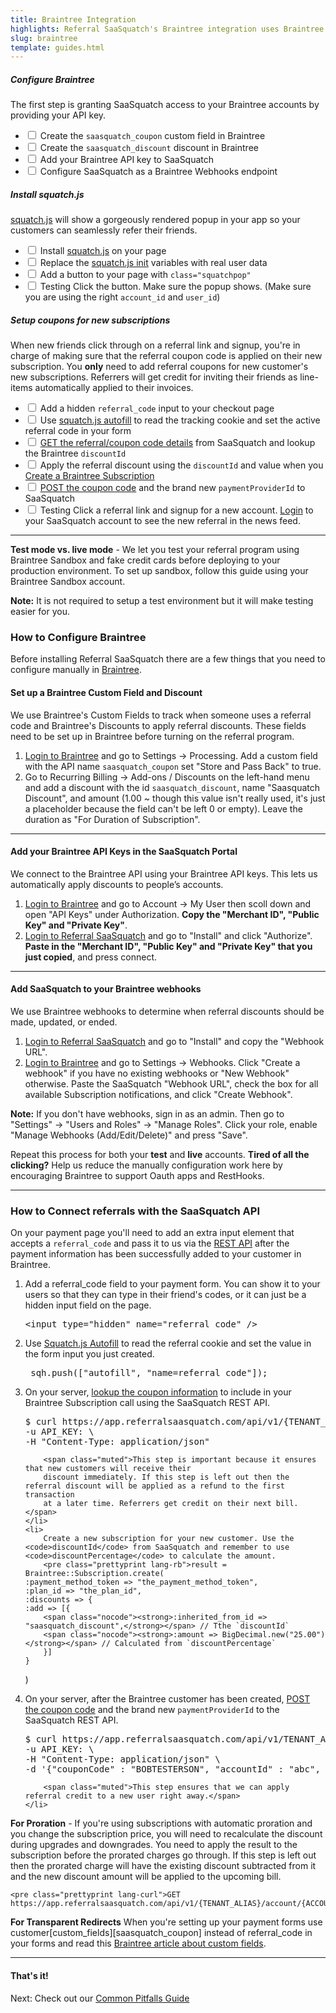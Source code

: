 ```yaml
---
title: Braintree Integration
highlights: Referral SaaSquatch's Braintree integration uses Braintree's API and Braintree's Custom Fields to automatically track subscriptions and give discounts. This guide will walk you through how to set up this integration.
slug: braintree
template: guides.html
---
```


<div class="install-guide-checklist">

<h5 data-toggle="collapse" data-target=".install-step1">Configure Braintree</h5>
<div class="install-step1 collapse in">
    <p>The first step is granting SaaSquatch access to your Braintree accounts by providing your API key.</p>
    <ul class="unstyled">
        <li><label class="checkbox"><input type="checkbox"> Create the <code>saasquatch_coupon</code> custom field in Braintree</label></li>
        <li><label class="checkbox"><input type="checkbox"> Create the <code>saasquatch_discount</code> discount in Braintree</label></li>
        <li><label class="checkbox"><input type="checkbox"> Add your Braintree API key to SaaSquatch</label></li>
        <li><label class="checkbox"><input type="checkbox"> Configure SaaSquatch as a Braintree Webhooks endpoint</label></li>
    </ul>
</div>

<h5 data-toggle="collapse" data-target=".install-step2">Install squatch.js</h5>
<div class="install-step2 collapse">
    <p><a href="/app-integration">squatch.js</a> will show a gorgeously rendered popup in your app so your customers can seamlessly refer their friends.</p>
    <ul class="unstyled">
        <li><label class="checkbox"><input type="checkbox"> Install <a href="/app-integration">squatch.js</a> on your page</label></li>
        <li><label class="checkbox"><input type="checkbox"> Replace the <a href="/squatchjs#init">squatch.js init</a> variables with real user data</label></li>
        <li><label class="checkbox"><input type="checkbox"> Add a button to your page with <code>class="squatchpop"</code></label></li>
        <li><label class="checkbox"><input type="checkbox"> <span class="label">Testing</span> Click the button. Make sure the popup shows. (Make sure you are using the right <code>account_id</code> and <code>user_id</code>)</label></li>
    </ul>
</div>

<h5 data-toggle="collapse" data-target=".install-step3">Setup coupons for new subscriptions</h5>
<div class="install-step3 collapse">
    <p>When new friends click through on a referral link and signup, you're in charge of making sure that the referral coupon code is applied on their new subscription. You <b>only</b> need to add
        referral coupons for new customer's new subscriptions. Referrers will get credit for inviting their friends as line-items automatically applied to their invoices.
    </p>
    <ul class="unstyled">
        <li><label class="checkbox"><input type="checkbox"> Add a hidden <code>referral_code</code> input to your checkout page</label></li>
        <li><label class="checkbox"><input type="checkbox"> Use <a href="/squatchjs#autofill">squatch.js autofill</a> to read the tracking cookie and set the active referral code in your form</label></li>
        <li><label class="checkbox"><input type="checkbox"> <a href="/api/methods#get_coupon">GET the referral/coupon code details</a> from SaaSquatch and lookup the Braintree <code>discountId</code></label></li>
        <li><label class="checkbox"><input type="checkbox"> Apply the referral discount using the <code>discountId</code> and value when you <a href="https://www.braintreepayments.com/docs/ruby/subscriptions/create#addonsdiscounts">Create a Braintree Subscription</a></label></li>
        <li><label class="checkbox"><input type="checkbox"> <a href="/api/methods#set_coupon">POST the coupon code</a> and the brand new <code>paymentProviderId</code> to SaaSquatch</li>
        <li><label class="checkbox"><input type="checkbox"> <span class="label">Testing</span> Click a referral link and signup for a new account. <a href="https://app.referralsaasquatch.com/">Login</a> to your SaaSquatch account
            to see the new referral in the news feed.
        </label></li>
    </ul>
</div>

</div>
    
<hr />

<div class="well pull-right span3">
    <b>Test mode vs. live mode</b> - We let you test your referral program using Braintree Sandbox and fake credit cards before deploying to your production environment. To set up sandbox, follow this guide using your Braintree Sandbox account.
    <p class="muted">
        <b>Note:</b> It is not required to setup a test environment but it will make testing easier for you.
    </p>
</div>
<h3>How to Configure Braintree</h3>
<p>Before installing Referral SaaSquatch there are a few things that you need to configure manually in <a href="https://www.braintreepayments.com/">Braintree</a>.</p>

<h4>Set up a Braintree Custom Field and Discount</h4>

<p>
We use Braintree's Custom Fields to track when someone uses a referral code and Braintree's Discounts to apply referral discounts. These fields need to be set up in Braintree before turning on the referral program.
</p>
<ol>
    <li><a href="https://www.braintreepayments.com/">Login to Braintree</a> and go to Settings -> Processing. 
        Add a custom field with the API name <code>saasquatch_coupon</code> set "Store and Pass Back" to true.</li>
    <li>Go to Recurring Billing -> Add-ons / Discounts on the left-hand menu and add a discount with the id <code>saasquatch_discount</code>, 
        name "Saasquatch Discount", and amount (1.00 ~ though this value isn't really used, it's just a placeholder because the field can't be left 0 or empty).
        Leave the duration as "For Duration of Subscription".</li>
</ol>

<hr/>
<h4>Add your Braintree API Keys in the SaaSquatch Portal</h4>

<p>
We connect to the Braintree API using your Braintree API keys. This lets us automatically apply discounts to people’s accounts.
</p>
<ol>
    <li><a href="https://www.braintreepayments.com/">Login to Braintree</a> and go to Account -> My User then scoll down and open "API Keys" under Authorization. <b>Copy the "Merchant ID", "Public Key" and "Private Key"</b>.</li>
    <li><a href="http://app.referralsaasquatch.com">Login to Referral SaaSquatch</a> and go to "Install" and click "Authorize". <b>Paste in the "Merchant ID", "Public Key" and "Private Key" that you just copied</b>, and press connect.</li>
</ol>        

<hr/>
<h4>Add SaaSquatch to your Braintree webhooks</h4>

<p>
We use Braintree webhooks to determine when referral discounts should be made, updated, or ended.
</p>

<ol>
    <li><a href="http://app.referralsaasquatch.com">Login to Referral SaaSquatch</a> and go to "Install" and copy the "Webhook URL".</li>
    <li><a href="https://www.braintreepayments.com">Login to Braintree</a> and go to Settings -> Webhooks. 
        Click "Create a webhook" if you have no existing webhooks or "New Webhook" otherwise. Paste the 
        SaaSquatch "Webhook URL", check the box for all available Subscription notifications, and click "Create Webhook".</li>
</ol>
<p class="muted">
    <b>Note:</b> If you don't have webhooks, sign in as an admin. Then go to "Settings" -> "Users and Roles" -> "Manage Roles". Click your role, enable "Manage Webhooks (Add/Edit/Delete)" and press "Save".
</p>

<p>
    Repeat this process for both your <b>test</b> and <b>live</b> accounts. <b>Tired of all the clicking?</b> Help us reduce the manually configuration work here by 
    encouraging Braintree to support Oauth apps and RestHooks.
</p>


<hr/>
<h3>How to Connect referrals with the SaaSquatch API</h3>

<p>
On your payment page you'll need to add an extra input element that accepts a <code>referral_code</code> and pass it to us via the <a href="/api">REST API</a> after the payment information has been successfully added to your customer in Braintree.
</p>
<ol>
    <li>Add a <span class="docs-monospace">referral_code</span> field to your payment form. You can show it to your users so that they can type in their friend's codes, or it can just be a hidden input field on the page.
        <pre class="prettyprint lang-html">&lt;input type="hidden" name="referral_code" /&gt;</pre>
    </li>
    <li>Use <a href="/squatchjs#autofill">Squatch.js Autofill</a> to read the referral cookie and set the value in the form input you just created.
        <pre class="prettyprint lang-js">_sqh.push(["autofill", "name=referral_code"]);</pre>
    </li>
    <li>
        On your server, <a href="/api/methods#get_coupon">lookup the coupon information</a> to include in your Braintree Subscription call using the SaaSquatch REST API.
<pre class="prettyprint lang-curl">$ curl https://app.referralsaasquatch.com/api/v1/{TENANT_ALIAS}/code/{REFERRAL_CODE} \
-u API_KEY: \
-H "Content-Type: application/json"</pre>
        
        <span class="muted">This step is important because it ensures that new customers will receive their 
        discount immediately. If this step is left out then the referral discount will be applied as a refund to the first transaction 
        at a later time. Referrers get credit on their next bill.</span>
    </li>
    <li>
        Create a new subscription for your new customer. Use the <code>discountId</code> from SaaSquatch and remember to use <code>discountPercentage</code> to calculate the amount.
        <pre class="prettyprint lang-rb">result = Braintree::Subscription.create(
    :payment_method_token => "the_payment_method_token",
    :plan_id => "the_plan_id",
    :discounts => {
    :add => [{
        <span class="nocode"><strong>:inherited_from_id => "saasquatch_discount",</strong></span> // Tthe `discountId` 
        <span class="nocode"><strong>:amount => BigDecimal.new("25.00")</strong></span> // Calculated from `discountPercentage`
        }]
    }
)</pre>
    </li>
    <li>
        On your server, after the Braintree customer has been created, <a href="/api/methods#set_coupon">POST the coupon code</a> and the brand new <code>paymentProviderId</code> to 
        the SaaSquatch REST API.
<pre class="prettyprint lang-curl">$ curl https://app.referralsaasquatch.com/api/v1/TENANT_ALIAS/coupon \
-u API_KEY: \
-H "Content-Type: application/json" \
-d '{"couponCode" : "BOBTESTERSON", "accountId" : "abc", "paymentProviderId" : "cus_123" }'</pre>
        <span class="muted">This step ensures that we can apply referral credit to a new user right away.</span>
    </li>
</ol>

<p>
    <strong>For Proration</strong> - If you're using subscriptions with automatic proration and you change the subscription price, you will need to recalculate the discount during upgrades and downgrades.
    You need to apply the result to the subscription before the prorated charges go through. If this step is left out then the prorated charge will have the existing 
    discount subtracted from it and the new discount amount will be applied to the upcoming bill.
    
    <pre class="prettyprint lang-curl">GET https://app.referralsaasquatch.com/api/v1/{TENANT_ALIAS}/account/{ACCOUNT_ID}/reward</pre>
</p>
<p>
    <strong>For Transparent Redirects</strong> When you're setting up your payment forms use <span class="docs-monospace">customer[custom_fields][saasquatch_coupon]</span> instead 
    of <span class="docs-monospace">referral_code</span> in your forms and read 
    this <a href="https://www.braintreepayments.com/docs/customers/tr_fields#custom_fields">Braintree article about custom fields</a>.
</p>
<hr/>

<h4>That's it!</h4>
<p>Next: Check out our <a href="/bestpractices/common-pitfalls">Common Pitfalls Guide</a></p>